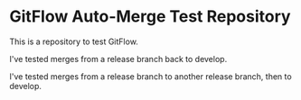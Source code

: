 # GitFlow Auto-Merge Test Repository

This is a repository to test GitFlow.

I've tested merges from a release branch back to develop.

I've tested merges from a release branch to another release branch, then to develop.